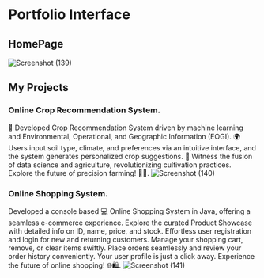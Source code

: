 # Portfolio Interface
## HomePage
![Screenshot (139)](https://github.com/sidz111/siddhu.github.io/assets/119784108/d76a24f3-410a-45c6-a17b-c5fe7008e3a0)

## My Projects
### Online Crop Recommendation System.
🌱 Developed Crop Recommendation System driven by machine learning and Environmental, Operational, and Geographic Information (EOGI). 🌍 Users input soil type, climate, and preferences via an intuitive interface, and the system generates personalized crop suggestions. 🚀 Witness the fusion of data science and agriculture, revolutionizing cultivation practices. Explore the future of precision farming! 🌾🤖.
![Screenshot (140)](https://github.com/sidz111/siddhu.github.io/assets/119784108/434b1354-0736-4309-8eb0-92e830dff162)

### Online Shopping System.
Developed a console based 💻 Online Shopping System in Java, offering a seamless e-commerce experience. Explore the curated Product Showcase with detailed info on ID, name, price, and stock. Effortless user registration and login for new and returning customers. Manage your shopping cart, remove, or clear items swiftly. Place orders seamlessly and review your order history conveniently. Your user profile is just a click away. Experience the future of online shopping! 🌐🛍️.
![Screenshot (141)](https://github.com/sidz111/siddhu.github.io/assets/119784108/02b67993-abb6-4de9-9a5f-70267dd95166)
